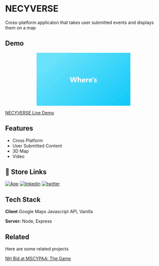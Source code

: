 
# NECYVERSE

Cross-platform applicaton that takes user submitted events and displays them on a map


## Demo

<p align="center">
<img src="https://github.com/mkostandin/mkostandin/blob/main/necyverse-gif.gif" style="display:block;margin:auto;" alt="NECYVERSE" width="60%"/>
</p>

<a href="https://wwww.bring-necypaa-to-nh.org">NECYVERSE Live Demo</a>

## Features

- Cross Platform
- User Submitted Content
- 3D Map
- Video


## 🔗 Store Links
[![App](https://img.shields.io/badge/App_store-000?style=for-the-badge&logo=ko-fi&logoColor=white)](https://katherineoelsner.com/)
[![linkedin](https://img.shields.io/badge/Google_PLAY-0A66C2?style=for-the-badge&logo=linkedin&logoColor=white)](https://www.linkedin.com/)
[![twitter](https://img.shields.io/badge/twitter-1DA1F2?style=for-the-badge&logo=twitter&logoColor=white)](https://twitter.com/)


## Tech Stack

**Client** Google Maps Javascript API, Vanilla

**Server:** Node, Express


## Related

Here are some related projects

[NH Bid at MSCYPAA: The Game](https://github.com/matiassingers/awesome-readme)

